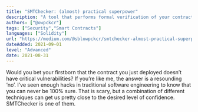 ```yaml
---
title: "SMTChecker: (almost) practical superpower"
description: "A tool that performs formal verification of your contract: you define a specification and SMTChecker formally proves that the contract conforms to the spec."
authors: ["@owpckcr"]
tags: ["Security","Smart Contracts"]
languages: ["Solidity"]
url: "https://medium.com/@sblowpckcr/smtchecker-almost-practical-superpower-5a3efdb3cf19"
dateAdded: 2021-09-01
level: "Advanced"
date: 2021-08-31
---
```


Would you bet your firstborn that the contract you just deployed doesn’t have critical vulnerabilities? If you’re like me, the answer is a resounding ‘no’.
I’ve seen enough hacks in traditional software engineering to know that you can never be 100% sure. That is scary, but a combination of different techniques can get us pretty close to the desired level of confidence. SMTChecker is one of them.